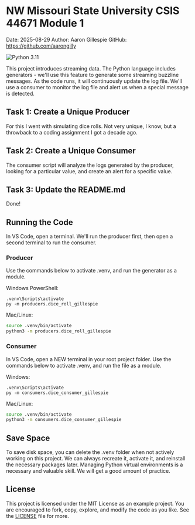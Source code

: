 # NW Missouri State University CSIS 44671 Module 1


Date: 2025-08-29
Author: Aaron Gillespie
GitHub: https://github.com/aarongilly

![Python 3.11](https://img.shields.io/badge/Python-3.11-blue?logo=python&logoColor=white)

This project introduces streaming data. 
The Python language includes generators - we'll use this feature to generate some streaming buzzline messages. 
As the code runs, it will continuously update the log file. 
We'll use a consumer to monitor the log file and alert us when a special message is detected. 

## Task 1: Create a Unique Producer

For this I went with simulating dice rolls. Not very unique, I know, but a throwback to a coding assignment I got a decade ago.

## Task 2: Create a Unique Consumer

The consumer script will analyze the logs generated by the producer, looking for a particular value, and create an alert for a specific value.

## Task 3: Update the README.md

Done!

## Running the Code

In VS Code, open a terminal. We'll run the producer first, then open a second terminal to run the consumer.

### Producer 
Use the commands below to activate .venv, and run the generator as a module. 

Windows PowerShell:

```shell
.venv\Scripts\activate
py -m producers.dice_roll_gillespie
```

Mac/Linux:
```zsh
source .venv/bin/activate
python3 -m producers.dice_roll_gillespie
```

### Consumer

In VS Code, open a NEW terminal in your root project folder. 
Use the commands below to activate .venv, and run the file as a module. 

Windows:
```shell
.venv\Scripts\activate
py -m consumers.dice_consumer_gillespie
```

Mac/Linux:
```zsh
source .venv/bin/activate
python3 -m consumers.dice_consumer_gillespie
```

## Save Space
To save disk space, you can delete the .venv folder when not actively working on this project.
We can always recreate it, activate it, and reinstall the necessary packages later. 
Managing Python virtual environments is a necessary and valuable skill. 
We will get a good amount of practice. 

## License
This project is licensed under the MIT License as an example project. 
You are encouraged to fork, copy, explore, and modify the code as you like. 
See the [LICENSE](LICENSE.txt) file for more.
